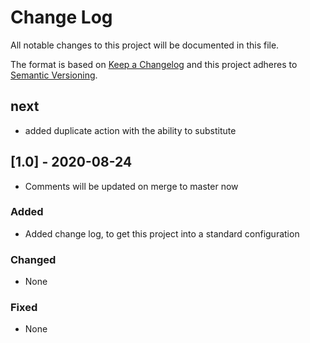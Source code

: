# Change Log

All notable changes to this project will be documented in this file.
 
The format is based on [Keep a Changelog](http://keepachangelog.com/)
and this project adheres to [Semantic Versioning](http://semver.org/).

## next

- added duplicate action with the ability to substitute 
 
## [1.0] - 2020-08-24
 
- Comments will be updated on merge to master now

### Added

- Added change log, to get this project into a standard configuration
 
### Changed

- None
 
### Fixed

- None
 
